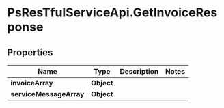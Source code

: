 # PsResTfulServiceApi.GetInvoiceResponse

## Properties
Name | Type | Description | Notes
------------ | ------------- | ------------- | -------------
**invoiceArray** | **Object** |  | 
**serviceMessageArray** | **Object** |  | 
